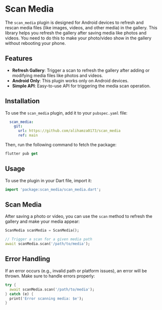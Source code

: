 
# Scan Media

The `scan_media` plugin is designed for Android devices to refresh and rescan media files (like images, videos, and other media) in the gallery. This library helps you refresh the gallery after saving media like photos and videos. You need to do this to make your photo/video show in the gallery without rebooting your phone.

## Features

- **Refresh Gallery**: Trigger a scan to refresh the gallery after adding or modifying media files like photos and videos.
- **Android Only**: This plugin works only on Android devices.
- **Simple API**: Easy-to-use API for triggering the media scan operation.

## Installation

To use the `scan_media` plugin, add it to your `pubspec.yaml` file:

```yaml
  scan_media:
    git:
      url: https://github.com/alihamza0173/scan_media
      ref: main
``` 

Then, run the following command to fetch the package:

```dart
flutter pub get
```

## Usage
To use the plugin in your Dart file, import it:
```dart
import 'package:scan_media/scan_media.dart';
```

## Scan Media
After saving a photo or video, you can use the `scan` method to refresh the gallery and make your media appear:
```dart
ScanMedia scanMedia = ScanMedia();

// Trigger a scan for a given media path
await scanMedia.scan('/path/to/media');
```

## Error Handling
If an error occurs (e.g., invalid path or platform issues), an error will be thrown. Make sure to handle errors properly:

```dart
try {
  await scanMedia.scan('/path/to/media');
} catch (e) {
  print('Error scanning media: $e');
}
```
